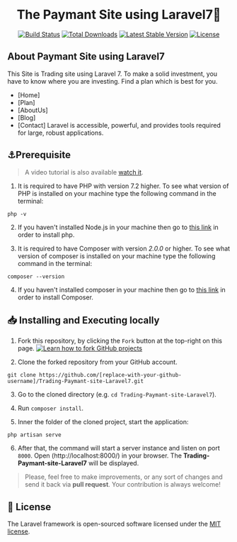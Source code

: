 <h1 align="center">
  <br>
  The Paymant Site using Laravel7📃
  <br>
</h1>

<p align="center">
<a href="https://travis-ci.org/laravel/framework"><img src="https://travis-ci.org/laravel/framework.svg" alt="Build Status"></a>
<a href="https://packagist.org/packages/laravel/framework"><img src="https://img.shields.io/packagist/dt/laravel/framework" alt="Total Downloads"></a>
<a href="https://packagist.org/packages/laravel/framework"><img src="https://img.shields.io/packagist/v/laravel/framework" alt="Latest Stable Version"></a>
<a href="https://packagist.org/packages/laravel/framework"><img src="https://img.shields.io/packagist/l/laravel/framework" alt="License"></a>
</p>

## About Paymant Site using Laravel7

This Site is Trading site using Laravel 7. To make a solid investment, you have to know where you are investing. Find a plan which is best for you.

- [Home]
- [Plan]
- [AboutUs]
- [Blog]
- [Contact]
Laravel is accessible, powerful, and provides tools required for large, robust applications.

## ⚓Prerequisite

> A video tutorial is also available [watch it](https://youtu.be/SmSCux_qx_Q).

1. It is required to have PHP with version 7.2 higher. To see what version of PHP is installed on your machine type the following command in the terminal:
```
php -v
```

2. If you haven't installed Node.js in your machine then go to [this link](https://www.php.net/downloads.php) in order to install php.

3. It is required to have Composer with version _2.0.0_ or higher. To see what version of composer is installed on your machine type the following command in the terminal:
```
composer --version
```

4. If you haven't installed composer in your machine then go to [this link](https://getcomposer.org/download/) in order to install Composer.

## 📥 Installing and Executing locally


1. Fork this repository, by clicking the `Fork` button at the top-right on this page.
[![Learn how to fork GitHub projects](/markdown/fork.png?cache=off)](https://guides.github.com/activities/forking/)

2. Clone the forked repository from your GitHub account.
```
git clone https://github.com/[replace-with-your-github-username]/Trading-Paymant-site-Laravel7.git
```

3. Go to the cloned directory (e.g. `cd Trading-Paymant-site-Laravel7`).

4. Run `composer install`.

5. Inner the folder of the cloned project, start the application:
```
php artisan serve
``` 

6. After that, the command will start a server instance and listen on port `8000`. Open (http://localhost:8000/) in your browser. The **Trading-Paymant-site-Laravel7** will be displayed.

> Please, feel free to make improvements, or any sort of changes and send it back via **pull request**. Your contribution is always welcome!

## 📝 License

The Laravel framework is open-sourced software licensed under the [MIT license](https://opensource.org/licenses/MIT).
